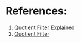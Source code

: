 
# References:

1. [Quotient Filter Explained](https://experiencestack.co/quotient-filter-explained-3d5801f91689)
2. [Quotient Filter](https://systemdesign.one/quotient-filter-explained/)